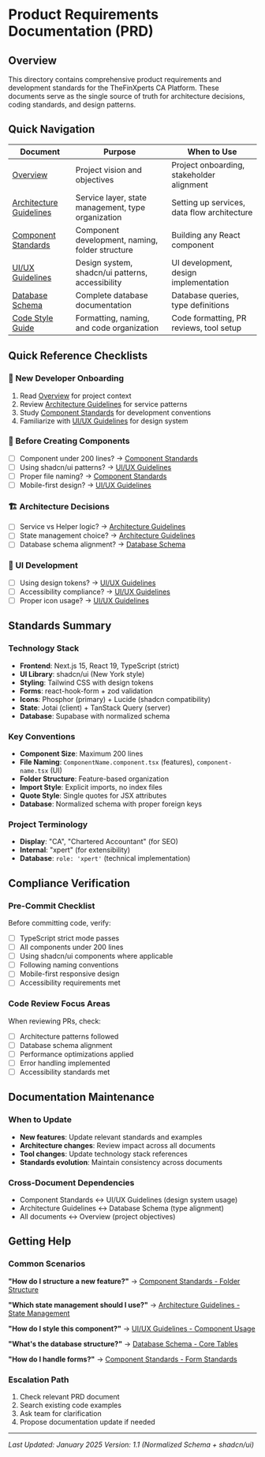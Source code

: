 # Product Requirements Documentation (PRD)

## Overview

This directory contains comprehensive product requirements and development standards for the TheFinXperts CA Platform. These documents serve as the single source of truth for architecture decisions, coding standards, and design patterns.

## Quick Navigation

| Document                                                | Purpose                                            | When to Use                                 |
| ------------------------------------------------------- | -------------------------------------------------- | ------------------------------------------- |
| [Overview](./overview.md)                               | Project vision and objectives                      | Project onboarding, stakeholder alignment   |
| [Architecture Guidelines](./architecture-guidelines.md) | Service layer, state management, type organization | Setting up services, data flow architecture |
| [Component Standards](./component-standards.md)         | Component development, naming, folder structure    | Building any React component                |
| [UI/UX Guidelines](./ui-ux-guidelines.md)               | Design system, shadcn/ui patterns, accessibility   | UI development, design implementation       |
| [Database Schema](./database-schema.md)                 | Complete database documentation                    | Database queries, type definitions          |
| [Code Style Guide](./code-style-guide.md)               | Formatting, naming, and code organization          | Code formatting, PR reviews, tool setup     |

## Quick Reference Checklists

### 🚀 New Developer Onboarding

1. Read [Overview](./overview.md) for project context
2. Review [Architecture Guidelines](./architecture-guidelines.md) for service patterns
3. Study [Component Standards](./component-standards.md) for development conventions
4. Familiarize with [UI/UX Guidelines](./ui-ux-guidelines.md) for design system

### 📝 Before Creating Components

- [ ] Component under 200 lines? → [Component Standards](./component-standards.md#component-size-limits)
- [ ] Using shadcn/ui patterns? → [UI/UX Guidelines](./ui-ux-guidelines.md#shadcnui-design-system)
- [ ] Proper file naming? → [Component Standards](./component-standards.md#file-naming-conventions)
- [ ] Mobile-first design? → [UI/UX Guidelines](./ui-ux-guidelines.md#mobile-first-guidelines)

### 🏗️ Architecture Decisions

- [ ] Service vs Helper logic? → [Architecture Guidelines](./architecture-guidelines.md#service-layer-architecture)
- [ ] State management choice? → [Architecture Guidelines](./architecture-guidelines.md#state-management-strategy)
- [ ] Database schema alignment? → [Database Schema](./database-schema.md#typescript-integration)

### 🎨 UI Development

- [ ] Using design tokens? → [UI/UX Guidelines](./ui-ux-guidelines.md#color-system--design-tokens)
- [ ] Accessibility compliance? → [UI/UX Guidelines](./ui-ux-guidelines.md#accessibility-requirements)
- [ ] Proper icon usage? → [UI/UX Guidelines](./ui-ux-guidelines.md#icon-system)

## Standards Summary

### Technology Stack

- **Frontend**: Next.js 15, React 19, TypeScript (strict)
- **UI Library**: shadcn/ui (New York style)
- **Styling**: Tailwind CSS with design tokens
- **Forms**: react-hook-form + zod validation
- **Icons**: Phosphor (primary) + Lucide (shadcn compatibility)
- **State**: Jotai (client) + TanStack Query (server)
- **Database**: Supabase with normalized schema

### Key Conventions

- **Component Size**: Maximum 200 lines
- **File Naming**: `ComponentName.component.tsx` (features), `component-name.tsx` (UI)
- **Folder Structure**: Feature-based organization
- **Import Style**: Explicit imports, no index files
- **Quote Style**: Single quotes for JSX attributes
- **Database**: Normalized schema with proper foreign keys

### Project Terminology

- **Display**: "CA", "Chartered Accountant" (for SEO)
- **Internal**: "xpert" (for extensibility)
- **Database**: `role: 'xpert'` (technical implementation)

## Compliance Verification

### Pre-Commit Checklist

Before committing code, verify:

- [ ] TypeScript strict mode passes
- [ ] All components under 200 lines
- [ ] Using shadcn/ui components where applicable
- [ ] Following naming conventions
- [ ] Mobile-first responsive design
- [ ] Accessibility requirements met

### Code Review Focus Areas

When reviewing PRs, check:

- [ ] Architecture patterns followed
- [ ] Database schema alignment
- [ ] Performance optimizations applied
- [ ] Error handling implemented
- [ ] Accessibility standards met

## Documentation Maintenance

### When to Update

- **New features**: Update relevant standards and examples
- **Architecture changes**: Review impact across all documents
- **Tool changes**: Update technology stack references
- **Standards evolution**: Maintain consistency across documents

### Cross-Document Dependencies

- Component Standards ↔ UI/UX Guidelines (design system usage)
- Architecture Guidelines ↔ Database Schema (type alignment)
- All documents ↔ Overview (project objectives)

## Getting Help

### Common Scenarios

**"How do I structure a new feature?"**
→ [Component Standards - Folder Structure](./component-standards.md#folder-structure-standards)

**"Which state management should I use?"**
→ [Architecture Guidelines - State Management](./architecture-guidelines.md#state-management-strategy)

**"How do I style this component?"**
→ [UI/UX Guidelines - Component Usage](./ui-ux-guidelines.md#component-usage-patterns)

**"What's the database structure?"**
→ [Database Schema - Core Tables](./database-schema.md#core-tables)

**"How do I handle forms?"**
→ [Component Standards - Form Standards](./component-standards.md#form-component-standards)

### Escalation Path

1. Check relevant PRD document
2. Search existing code examples
3. Ask team for clarification
4. Propose documentation update if needed

---

_Last Updated: January 2025_
_Version: 1.1 (Normalized Schema + shadcn/ui)_
